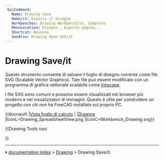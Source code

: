 ```yaml
---
 GuiCommand:
   Name: Drawing Save
   Name/it: Esporta il disegno
   Workbenches: Drawing Workbench/it, Completo
   MenuLocation: Disegno , Esporta pagina...
   Shortcut: Nessuno
   SeeAlso: Drawing Open SVG/it
---
```


# Drawing Save/it

Questo strumento consente di salvare il foglio di disegno corrente come file SVG (Scalable Vector Graphics). Tale file può essere modificato con un programma di grafica vettoriale scalabile come [Inkscape](http://www.inkscape.org).

I file SVG sono comuni e possono essere visualizzati nei browser più moderni e nei visualizzatori di immagini. Questo è utile per condividere un progetto con chi non ha FreeCAD installato sul proprio PC. 


{{docnav/it
|[Vista foglio di calcolo](Drawing_SpreadsheetView/it.md)
|
|[Drawing](Drawing_Workbench/it.md)
|IconL=Drawing_SpreadsheetView.png
|IconC=Workbench_Drawing.svg}}


{{Drawing Tools navi

}}



---
⏵ [documentation index](../README.md) > [Drawing](Category_Drawing.md) > Drawing Save/it
